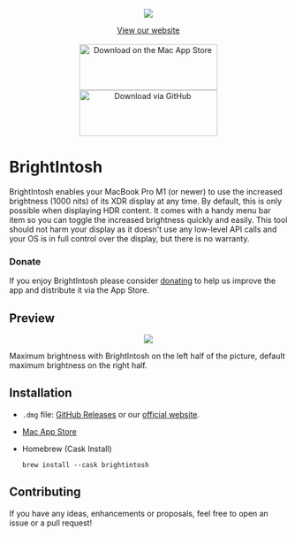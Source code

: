 
<p align="center">
  <img src="https://github.com/niklasr22/BrightIntosh/assets/75939868/eb6ad676-aced-4785-a05e-53e18275a1a1">
</p>
<p align="center">
  <a href="https://niklasr22.github.io/BrightIntosh">View our website</a><br/><br/>
  <a href="https://apps.apple.com/us/app/brightintosh/id6452471855?mt=12&amp;itsct=apps_box_badge&amp;itscg=30200" style="width: 250px; height: 83px;"><img src="https://tools.applemediaservices.com/api/badges/download-on-the-mac-app-store/black/en-us?size=250x83&amp;releaseDate=1693267200" alt="Download on the Mac App Store" style="width: 250px; height: 83px;"></a><br/>
  <a href="https://github.com/niklasr22/BrightIntosh/releases/latest/" style="width: 250px; height: 83px;"><img src="https://c.brightintosh.de/download_button.png" style="width: 250px; height: 83px;" alt="Download via GitHub"/></a>
</p>

#  BrightIntosh

BrightIntosh enables your MacBook Pro M1 (or newer) to use the increased brightness (1000 nits) of its XDR display at any time. By default, this is only possible when displaying HDR content.
It comes with a handy menu bar item so you can toggle the increased brightness quickly and easily.
This tool should not harm your display as it doesn't use any low-level API calls and your OS is in full control over the display, but there is no warranty.

### Donate

If you enjoy BrightIntosh please consider [donating](https://brightintosh.de/donate.html) to help us improve the app and distribute it via the App Store.

## Preview

<p align="center">
  <img src="https://github.com/niklasr22/BrightIntosh/assets/75939868/b8774d5c-7bfa-4661-86d0-e0e58fefbdf1">
</p>

Maximum brightness with BrightIntosh on the left half of the picture, default maximum brightness on the right half.

## Installation

- `.dmg` file: [GitHub Releases](https://github.com/niklasr22/BrightIntosh/releases/latest) or our [official website](https://brightintosh.de/).
- [Mac App Store](https://apple.co/3r0Ghqm)
- Homebrew (Cask Install)

      brew install --cask brightintosh

## Contributing

If you have any ideas, enhancements or proposals, feel free to open an issue or a pull request!

